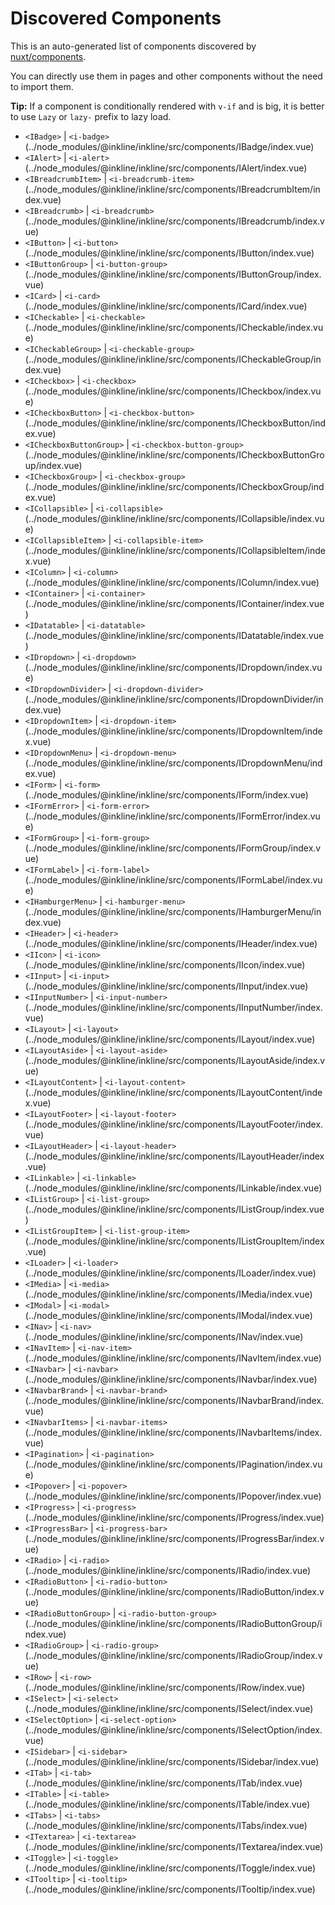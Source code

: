 # Discovered Components

This is an auto-generated list of components discovered by [nuxt/components](https://github.com/nuxt/components).

You can directly use them in pages and other components without the need to import them.

**Tip:** If a component is conditionally rendered with `v-if` and is big, it is better to use `Lazy` or `lazy-` prefix to lazy load.

- `<IBadge>` | `<i-badge>` (../node_modules/@inkline/inkline/src/components/IBadge/index.vue)
- `<IAlert>` | `<i-alert>` (../node_modules/@inkline/inkline/src/components/IAlert/index.vue)
- `<IBreadcrumbItem>` | `<i-breadcrumb-item>` (../node_modules/@inkline/inkline/src/components/IBreadcrumbItem/index.vue)
- `<IBreadcrumb>` | `<i-breadcrumb>` (../node_modules/@inkline/inkline/src/components/IBreadcrumb/index.vue)
- `<IButton>` | `<i-button>` (../node_modules/@inkline/inkline/src/components/IButton/index.vue)
- `<IButtonGroup>` | `<i-button-group>` (../node_modules/@inkline/inkline/src/components/IButtonGroup/index.vue)
- `<ICard>` | `<i-card>` (../node_modules/@inkline/inkline/src/components/ICard/index.vue)
- `<ICheckable>` | `<i-checkable>` (../node_modules/@inkline/inkline/src/components/ICheckable/index.vue)
- `<ICheckableGroup>` | `<i-checkable-group>` (../node_modules/@inkline/inkline/src/components/ICheckableGroup/index.vue)
- `<ICheckbox>` | `<i-checkbox>` (../node_modules/@inkline/inkline/src/components/ICheckbox/index.vue)
- `<ICheckboxButton>` | `<i-checkbox-button>` (../node_modules/@inkline/inkline/src/components/ICheckboxButton/index.vue)
- `<ICheckboxButtonGroup>` | `<i-checkbox-button-group>` (../node_modules/@inkline/inkline/src/components/ICheckboxButtonGroup/index.vue)
- `<ICheckboxGroup>` | `<i-checkbox-group>` (../node_modules/@inkline/inkline/src/components/ICheckboxGroup/index.vue)
- `<ICollapsible>` | `<i-collapsible>` (../node_modules/@inkline/inkline/src/components/ICollapsible/index.vue)
- `<ICollapsibleItem>` | `<i-collapsible-item>` (../node_modules/@inkline/inkline/src/components/ICollapsibleItem/index.vue)
- `<IColumn>` | `<i-column>` (../node_modules/@inkline/inkline/src/components/IColumn/index.vue)
- `<IContainer>` | `<i-container>` (../node_modules/@inkline/inkline/src/components/IContainer/index.vue)
- `<IDatatable>` | `<i-datatable>` (../node_modules/@inkline/inkline/src/components/IDatatable/index.vue)
- `<IDropdown>` | `<i-dropdown>` (../node_modules/@inkline/inkline/src/components/IDropdown/index.vue)
- `<IDropdownDivider>` | `<i-dropdown-divider>` (../node_modules/@inkline/inkline/src/components/IDropdownDivider/index.vue)
- `<IDropdownItem>` | `<i-dropdown-item>` (../node_modules/@inkline/inkline/src/components/IDropdownItem/index.vue)
- `<IDropdownMenu>` | `<i-dropdown-menu>` (../node_modules/@inkline/inkline/src/components/IDropdownMenu/index.vue)
- `<IForm>` | `<i-form>` (../node_modules/@inkline/inkline/src/components/IForm/index.vue)
- `<IFormError>` | `<i-form-error>` (../node_modules/@inkline/inkline/src/components/IFormError/index.vue)
- `<IFormGroup>` | `<i-form-group>` (../node_modules/@inkline/inkline/src/components/IFormGroup/index.vue)
- `<IFormLabel>` | `<i-form-label>` (../node_modules/@inkline/inkline/src/components/IFormLabel/index.vue)
- `<IHamburgerMenu>` | `<i-hamburger-menu>` (../node_modules/@inkline/inkline/src/components/IHamburgerMenu/index.vue)
- `<IHeader>` | `<i-header>` (../node_modules/@inkline/inkline/src/components/IHeader/index.vue)
- `<IIcon>` | `<i-icon>` (../node_modules/@inkline/inkline/src/components/IIcon/index.vue)
- `<IInput>` | `<i-input>` (../node_modules/@inkline/inkline/src/components/IInput/index.vue)
- `<IInputNumber>` | `<i-input-number>` (../node_modules/@inkline/inkline/src/components/IInputNumber/index.vue)
- `<ILayout>` | `<i-layout>` (../node_modules/@inkline/inkline/src/components/ILayout/index.vue)
- `<ILayoutAside>` | `<i-layout-aside>` (../node_modules/@inkline/inkline/src/components/ILayoutAside/index.vue)
- `<ILayoutContent>` | `<i-layout-content>` (../node_modules/@inkline/inkline/src/components/ILayoutContent/index.vue)
- `<ILayoutFooter>` | `<i-layout-footer>` (../node_modules/@inkline/inkline/src/components/ILayoutFooter/index.vue)
- `<ILayoutHeader>` | `<i-layout-header>` (../node_modules/@inkline/inkline/src/components/ILayoutHeader/index.vue)
- `<ILinkable>` | `<i-linkable>` (../node_modules/@inkline/inkline/src/components/ILinkable/index.vue)
- `<IListGroup>` | `<i-list-group>` (../node_modules/@inkline/inkline/src/components/IListGroup/index.vue)
- `<IListGroupItem>` | `<i-list-group-item>` (../node_modules/@inkline/inkline/src/components/IListGroupItem/index.vue)
- `<ILoader>` | `<i-loader>` (../node_modules/@inkline/inkline/src/components/ILoader/index.vue)
- `<IMedia>` | `<i-media>` (../node_modules/@inkline/inkline/src/components/IMedia/index.vue)
- `<IModal>` | `<i-modal>` (../node_modules/@inkline/inkline/src/components/IModal/index.vue)
- `<INav>` | `<i-nav>` (../node_modules/@inkline/inkline/src/components/INav/index.vue)
- `<INavItem>` | `<i-nav-item>` (../node_modules/@inkline/inkline/src/components/INavItem/index.vue)
- `<INavbar>` | `<i-navbar>` (../node_modules/@inkline/inkline/src/components/INavbar/index.vue)
- `<INavbarBrand>` | `<i-navbar-brand>` (../node_modules/@inkline/inkline/src/components/INavbarBrand/index.vue)
- `<INavbarItems>` | `<i-navbar-items>` (../node_modules/@inkline/inkline/src/components/INavbarItems/index.vue)
- `<IPagination>` | `<i-pagination>` (../node_modules/@inkline/inkline/src/components/IPagination/index.vue)
- `<IPopover>` | `<i-popover>` (../node_modules/@inkline/inkline/src/components/IPopover/index.vue)
- `<IProgress>` | `<i-progress>` (../node_modules/@inkline/inkline/src/components/IProgress/index.vue)
- `<IProgressBar>` | `<i-progress-bar>` (../node_modules/@inkline/inkline/src/components/IProgressBar/index.vue)
- `<IRadio>` | `<i-radio>` (../node_modules/@inkline/inkline/src/components/IRadio/index.vue)
- `<IRadioButton>` | `<i-radio-button>` (../node_modules/@inkline/inkline/src/components/IRadioButton/index.vue)
- `<IRadioButtonGroup>` | `<i-radio-button-group>` (../node_modules/@inkline/inkline/src/components/IRadioButtonGroup/index.vue)
- `<IRadioGroup>` | `<i-radio-group>` (../node_modules/@inkline/inkline/src/components/IRadioGroup/index.vue)
- `<IRow>` | `<i-row>` (../node_modules/@inkline/inkline/src/components/IRow/index.vue)
- `<ISelect>` | `<i-select>` (../node_modules/@inkline/inkline/src/components/ISelect/index.vue)
- `<ISelectOption>` | `<i-select-option>` (../node_modules/@inkline/inkline/src/components/ISelectOption/index.vue)
- `<ISidebar>` | `<i-sidebar>` (../node_modules/@inkline/inkline/src/components/ISidebar/index.vue)
- `<ITab>` | `<i-tab>` (../node_modules/@inkline/inkline/src/components/ITab/index.vue)
- `<ITable>` | `<i-table>` (../node_modules/@inkline/inkline/src/components/ITable/index.vue)
- `<ITabs>` | `<i-tabs>` (../node_modules/@inkline/inkline/src/components/ITabs/index.vue)
- `<ITextarea>` | `<i-textarea>` (../node_modules/@inkline/inkline/src/components/ITextarea/index.vue)
- `<IToggle>` | `<i-toggle>` (../node_modules/@inkline/inkline/src/components/IToggle/index.vue)
- `<ITooltip>` | `<i-tooltip>` (../node_modules/@inkline/inkline/src/components/ITooltip/index.vue)
